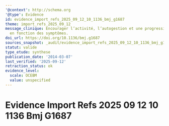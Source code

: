 ```yaml
---
'@context': http://schema.org
'@type': Evidence
id: evidence_import_refs_2025_09_12_10_1136_bmj_g1687
theme: import_refs_2025_09_12
message_clinique: Encourager l’activité, l’autogestion et une progression graduée
  en fonction des symptômes.
doi_url: https://doi.org/10.1136/bmj.g1687
sources_snapshot: _audit/evidence_import_refs_2025_09_12_10_1136_bmj_g1687.json
statut: valide
type_etude: synthese
publication_date: '2014-03-07'
last_verified: '2025-09-12'
retraction_status: ok
evidence_level:
  scale: OCEBM
  value: unspecified
---
```

# Evidence Import Refs 2025 09 12 10 1136 Bmj G1687

